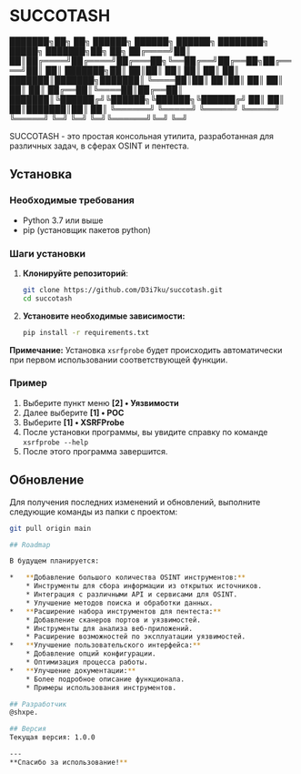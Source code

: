 # SUCCOTASH

<p align="center">

███████╗██╗ ██╗ ██████╗ ██████╗ ██████╗ ████████╗ █████╗ ███████╗██╗ ██╗
██╔════╝██║ ██║██╔════╝██╔════╝██╔═══██╗╚══██╔══╝██╔══██╗██╔════╝██║ ██║
███████╗██║ ██║██║ ██║ ██║ ██║ ██║ ███████║███████╗███████║
╚════██║██║ ██║██║ ██║ ██║ ██║ ██║ ██╔══██║╚════██║██╔══██║
███████║╚██████╔╝╚██████╗╚██████╗╚██████╔╝ ██║ ██║ ██║███████║██║ ██║
╚══════╝ ╚═════╝ ╚═════╝ ╚═════╝ ╚═════╝ ╚═╝ ╚═╝ ╚═╝╚══════╝╚═╝ ╚═╝

</p>

SUCCOTASH - это простая консольная утилита, разработанная для различных задач, в сферах OSINT и пентеста.

## Установка

### Необходимые требования
* Python 3.7 или выше
* pip (установщик пакетов python)

### Шаги установки
1.  **Клонируйте репозиторий**:
    ```bash
    git clone https://github.com/D3i7ku/succotash.git
    cd succotash
    ```
2.  **Установите необходимые зависимости:**

    ```bash
    pip install -r requirements.txt
    ```
   
**Примечание:** Установка `xsrfprobe` будет происходить автоматически при первом использовании соответствующей функции.

### Пример
1. Выберите пункт меню **\[2] • Уязвимости**
2.  Далее выберите **\[1] • POC**
3.  Выберите **\[1] • XSRFProbe**
4.  После установки программы, вы увидите справку по команде `xsrfprobe --help`
5.  После этого программа завершится.

## Обновление

Для получения последних изменений и обновлений, выполните следующие команды из папки с проектом:

```bash
git pull origin main

## Roadmap

В будущем планируется:

*   **Добавление большого количества OSINT инструментов:**
    * Инструменты для сбора информации из открытых источников.
    * Интеграция с различными API и сервисами для OSINT.
    * Улучшение методов поиска и обработки данных.
*   **Расширение набора инструментов для пентеста:**
    * Добавление сканеров портов и уязвимостей.
    * Инструменты для анализа веб-приложений.
    * Расширение возможностей по эксплуатации уязвимостей.
*   **Улучшение пользовательского интерфейса:**
    * Добавление опций конфигурации.
    * Оптимизация процесса работы.
*   **Улучшение документации:**
    * Более подробное описание функционала.
    * Примеры использования инструментов.

## Разработчик
@shxpe.

## Версия
Текущая версия: 1.0.0

---
**Спасибо за использование!**
